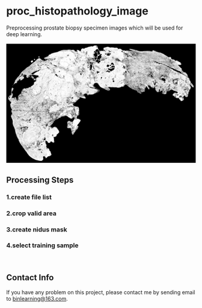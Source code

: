 # proc_histopathology_image
Preprocessing prostate biopsy specimen images which will be used for deep learning.<br>
<br>
![example](./doc/mask.png)
<br>
## Processing Steps
### 1.create file list
### 2.crop valid area
### 3.create nidus mask
### 4.select training sample
<br>

## Contact Info
If you have any problem on this project, please contact me by sending email to binlearning@163.com.
